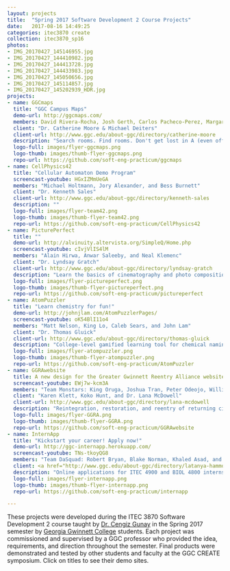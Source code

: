 ```yaml
---
layout: projects
title:  "Spring 2017 Software Development 2 Course Projects"
date:   2017-08-16 14:49:25
categories: itec3870 create
collection: itec3870_sp16
photos:
- IMG_20170427_145146955.jpg
- IMG_20170427_144410982.jpg
- IMG_20170427_144413728.jpg
- IMG_20170427_144433983.jpg
- IMG_20170427_145050656.jpg
- IMG_20170427_145114857.jpg
- IMG_20170427_145202939_HDR.jpg
projects:
- name: GGCmaps
  title: "GGC Campus Maps"
  demo-url: http://ggcmaps.com/
  members: David Rivera-Rocha, Josh Gerth, Carlos Pacheco-Perez, Margaret "Maggie" Muse
  client: "Dr. Catherine Moore & Michael Deiters"
  client-url: http://www.ggc.edu/about-ggc/directory/catherine-moore
  description: "Search rooms. Find rooms. Don't get lost in A (even offline!)"
  logo-full: images/flyer-ggcmaps.png
  logo-thumb: images/thumb-flyer-ggcmaps.png
  repo-url: https://github.com/soft-eng-practicum/ggcmaps
- name: CellPhysics42
  title: "Cellular Automaton Demo Program"
  screencast-youtube: HGxIZMmUeGA
  members: "Michael Holtmann, Jory Alexander, and Bess Burnett"
  client: "Dr. Kenneth Sales"
  client-url: http://www.ggc.edu/about-ggc/directory/kenneth-sales
  description: ""
  logo-full: images/flyer-team42.png
  logo-thumb: images/thumb-flyer-team42.png
  repo-url: https://github.com/soft-eng-practicum/CellPhysics42
- name: PicturePerfect
  title: ""
  demo-url: http://alvinuity.altervista.org/SimpleQ/Home.php
  screencast-youtube: cIvjVlIS4lM
  members: "Alain Hirwa, Anwar Saleeby, and Neal Klemenc"
  client: "Dr. Lyndsay Gratch"
  client-url: http://www.ggc.edu/about-ggc/directory/lyndsay-gratch
  description: "Learn the basics of cinematography and photo composition"
  logo-full: images/flyer-pictureperfect.png
  logo-thumb: images/thumb-flyer-pictureperfect.png
  repo-url: https://github.com/soft-eng-practicum/pictureperfect
- name: AtomPuzzler
  title: "Learn chemistry for fun!"
  demo-url: http://johnjlam.com/AtomPuzzlerPages/
  screencast-youtube: oK54BlI11o4
  members: "Matt Nelson, King Lo, Caleb Sears, and John Lam"
  client: "Dr. Thomas Gluick"
  client-url: http://www.ggc.edu/about-ggc/directory/thomas-gluick
  description: "College-level gamified learning tool for chemical naming and molecular geometry."
  logo-full: images/flyer-atompuzzler.png
  logo-thumb: images/thumb-flyer-atompuzzler.png
  repo-url: https://github.com/soft-eng-practicum/AtomPuzzler
- name: GGRAwebsite
  title: A new design for the Greater Gwinnett Reentry Alliance website 
  screencast-youtube: EWj7w-kcm3A
  members: "Team Monstars: King Oruga, Joshua Tran, Peter Odeojo, William \"Matt\" Smith"
  client: "Karen Klett, Koko Hunt, and Dr. Lana McDowell"
  client-url: http://www.ggc.edu/about-ggc/directory/lana-mcdowell
  description: "Reintegration, restoration, and reentry of returning citizens."
  logo-full: images/flyer-GGRA.png
  logo-thumb: images/thumb-flyer-GGRA.png
  repo-url: https://github.com/soft-eng-practicum/GGRAwebsite
- name: InternApp
  title: "Kickstart your career! Apply now!"
  demo-url: http://ggc-internapp.herokuapp.com/
  screencast-youtube: TNs-tkoyQG8
  members: "Team DaSquad: Robert Bryan, Blake Norman, Khaled Asad, and Michael Cawton"
  client: <a href="http://www.ggc.edu/about-ggc/directory/latanya-hammonds-odie" target="_blank">Dr. Latanya Hammonds-Odie (Biology)</a> and <a href="http://www.ggc.edu/about-ggc/directory/lissa-pollacia" target="_blank">Dr. Lissa Pollacia (IT)</a>
  description: "Online applications for ITEC 4900 and BIOL 4800 internship courses (second semester)."
  logo-full: images/flyer-internapp.png
  logo-thumb: images/thumb-flyer-internapp.png
  repo-url: https://github.com/soft-eng-practicum/internapp

---
```


These projects were developed during the ITEC 3870 Software
Development 2 course taught by [Dr. Cengiz Gunay][gunay-ggc] in the
Spring 2017 semester by [Georgia Gwinnett College][ggc] students. Each
project was commissioned and supervised by a GGC professor who
provided the idea, requirements, and direction throughout the
semester. Final products were demonstrated and tested by other
students and faculty at the GGC CREATE symposium. Click on
titles to see their demo sites.

  <!-- lightgallery -->
  <script src="https://code.jquery.com/jquery-2.2.4.min.js"></script>
  <script src="https://cdn.jsdelivr.net/lightgallery/1.3.7/js/lightgallery.min.js"></script>  
  <script src="https://cdn.jsdelivr.net/g/lg-zoom"></script>  

  <script type="text/javascript">
    $(document).ready(function() {
    $("body").lightGallery({
	zoom: true,
	selector: 'a#lightgallery',
	selectWithin: 'body'
    }); 
    });
  </script>

[ggc]:		http://www.ggc.edu
[gunay-ggc]: 	http://www.ggc.edu/about-ggc/directory/cengiz-gunay
